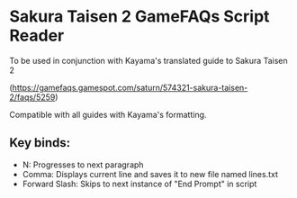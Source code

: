 # Sakura Taisen 2 GameFAQs Script Reader
To be used in conjunction with Kayama's translated guide to Sakura Taisen 2 

(https://gamefaqs.gamespot.com/saturn/574321-sakura-taisen-2/faqs/5259)

Compatible with all guides with Kayama's formatting.

## Key binds:
- N: Progresses to next paragraph
- Comma: Displays current line and saves it to new file named lines.txt
- Forward Slash: Skips to next instance of "End Prompt" in script
